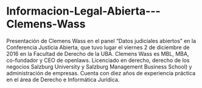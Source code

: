 # Informacion-Legal-Abierta---Clemens-Wass
Presentación de Clemens Wass en el panel “Datos judiciales abiertos” en la Conferencia Justicia Abierta, que tuvo lugar el viernes 2 de diciembre de 2016 en la Facultad de Derecho de la UBA. Clemens Wass es MBL, MBA, co-fundador y CEO de openlaws. Licenciado en derecho, derecho de los negocios Salzburg University y Salzburg Management Business School) y administración de empresas. Cuenta con diez años de experiencia práctica en el área de Derecho e Informática Jurídica. 
